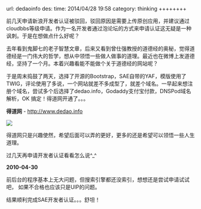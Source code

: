 url: dedaoinfo
des: 
time: 2014/04/28 19:58
category: thinking
++++++++

前几天申请新浪开发者认证被驳回，驳回原因是需要上传原创应用，并建议通过cloudbbs等级申请。作为一名开发者通过泡论坛的方式来申请认证这无疑是一种讽刺。于是在想做点什么好呢？

去年看到鬼脚七的老子智慧文章，后来又看到曾仕强教授的道德经的奥秘，觉得道德经是一门伟大的哲学，想从中领悟一些做人做事的道理。最近也在微博上发道德经，坚持了一个月。本着兴趣看能不能做个关于道德经的网站呢？

于是周末捣鼓了两天，选择了开源的Bootstrap，SAE自带的YAF，模版使用了TWIG，评论使用了多说，一个网站就差不多成型了，就差个域名。一早起来想注册个域名，尝试多个后选择了dedao.info，Godaddy支付宝付款，DNSPod域名解析，OK 搞定！得道网开通了。。。

**得道网** - http://www.dedao.info

![](/uploads/dedaoinfo.jpg)

得道网只是兴趣使然，希望后面可以弄的更好，更多的还是希望可以领悟一些人生道理。

过几天再申请开发者认证看看怎么说^_^

**2010-04-30**

前后台的程序基本上无大问题，但搜索引擎都还没索引，想想还是尝试申请试试吧， 如果不合格也应该只是UIP的问题。

结果顺利完成SAE开发者认证。。。舒坦！
